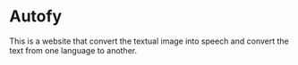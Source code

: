 # Autofy
This is a website that convert the textual image into speech and convert the text from one language to another.

